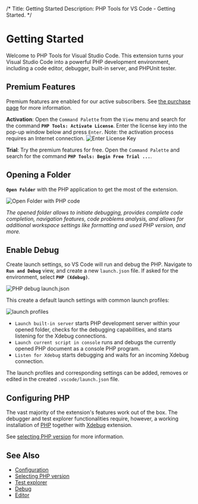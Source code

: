 /*
Title: Getting Started
Description: PHP Tools for VS Code - Getting Started.
*/

# Getting Started

Welcome to PHP Tools for Visual Studio Code. This extension turns your Visual Studio Code into a powerful PHP development environment, including a code editor, debugger, built-in server, and PHPUnit tester.

## Premium Features

Premium features are enabled for our active subscribers. See [the purchase page](https://www.devsense.com/purchase) for more information.

**Activation**: Open the `Command Palette` from the `View` menu and search for the command **`PHP Tools: Activate License`**. Enter the license key into the pop-up window below and press `Enter`. Note: the activation process requires an Internet connection.
  ![Enter License Key](imgs/enter-license-key.png)

**Trial**: Try the premium features for free. Open the `Command Palette` and search for the command **`PHP Tools: Begin Free Trial ...`**.

## Opening a Folder

**`Open Folder`** with the PHP application to get the most of the extension.

![Open Folder with PHP code](imgs/open-folder-button.png)

*The opened folder allows to initiate debugging, provides complete code completion, navigation features, code problems analysis, and allows for additional workspace settings like formatting and used PHP version, and more.*

## Enable Debug

Create launch settings, so VS Code will run and debug the PHP. Navigate to **`Run and Debug`** view, and create a new `launch.json` file. If asked for the environment, select **`PHP (Xdebug)`**.

![PHP debug launch.json](imgs/launch-json-button.png)

This create a default launch settings with common launch profiles:

![launch profiles](imgs/run-launch-profiles.png)

- `Launch built-in server` starts PHP development server within your opened folder, checks for the debugging capabilities, and starts listening for the Xdebug connections.
- `Launch current script in console` runs and debugs the currently opened PHP document as a console PHP program.
- `Listen for Xdebug` starts debugging and waits for an incoming Xdebug connection.

The launch profiles and corresponding settings can be added, removes or edited in the created `.vscode/launch.json` file.

## Configuring PHP

The vast majority of the extension's features work out of the box. The debugger and test explorer functionalities require, however, a working installation of [PHP](https://secure.php.net/) together with [Xdebug](https://xdebug.org/) extension.

See [selecting PHP version](php-version.md) for more information.

## See Also

- [Configuration](configuration.md)
- [Selecting PHP version](php-version.md)
- [Test explorer](test-explorer.md)
- [Debug](debug/index.md)
- [Editor](editor/index.md)
